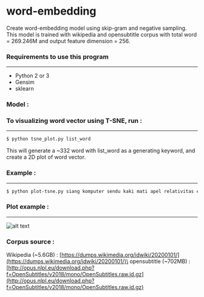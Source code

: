# word-embedding

Create word-embedding model using skip-gram and negative sampling. This model is trained with wikipedia and opensubtitle corpus with total word = 269.246M and output feature dimension = 256.


### Requirements to use this program
--------
  - Python 2 or 3
  - Gensim
  - sklearn

### Model :


### To visualizing word vector using T-SNE, run :
---------
``` bash
$ python tsne_plot.py list_word
```
This will generate a ~332 word with list_word as a generating keyword, and create
a 2D plot of word vector.

### Example :
--------
```bash
$ python plot-tsne.py siang komputer sendu kaki mati apel relativitas emansipasi jokowi

```

### Plot example :
--------
![alt text](tsne_plot.jpg)
### Corpus source :
Wikipedia (~5.6GB) : [https://dumps.wikimedia.org/idwiki/20200101/](https://dumps.wikimedia.org/idwiki/20200101/)\
opensubtitle (~702MB) : [http://opus.nlpl.eu/download.php?f=OpenSubtitles/v2018/mono/OpenSubtitles.raw.id.gz](http://opus.nlpl.eu/download.php?f=OpenSubtitles/v2018/mono/OpenSubtitles.raw.id.gz)

